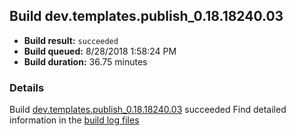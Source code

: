## Build dev.templates.publish_0.18.18240.03
- **Build result:** `succeeded`
- **Build queued:** 8/28/2018 1:58:24 PM
- **Build duration:** 36.75 minutes
### Details
Build [dev.templates.publish_0.18.18240.03](https://winappstudio.visualstudio.com/web/build.aspx?pcguid=a4ef43be-68ce-4195-a619-079b4d9834c2&builduri=vstfs%3a%2f%2f%2fBuild%2fBuild%2f26163) succeeded
Find detailed information in the [build log files](https://uwpctdiags.blob.core.windows.net/buildlogs/dev.templates.publish_0.18.18240.03_logs.zip)
